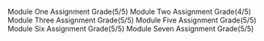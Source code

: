 Module One Assignment Grade(5/5)
Module Two Assignment Grade(4/5)
Module Three Assignment Grade(5/5)
Module Five Assignment Grade(5/5)
Module Six Assignment Grade(5/5)
Module Seven Assignment Grade(5/5)
